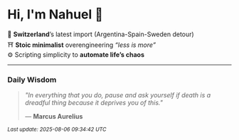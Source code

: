 # Hi, I'm Nahuel :tiger:

📍 **Switzerland**’s latest import (Argentina-Spain-Sweden detour)  
⛩️ **Stoic minimalist** overengineering *“less is more”*  
⚙️ Scripting simplicity to **automate life’s chaos**

---

### Daily Wisdom
> _"In everything that you do, pause and ask yourself if death is a dreadful thing because it deprives you of this."_  
>
> — **Marcus Aurelius**

<sub>*Last update: 2025-08-06 09:34:42 UTC*</sub>


